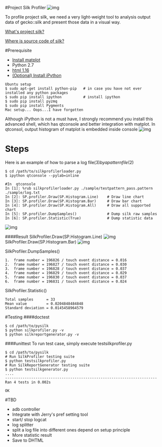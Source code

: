 #Project Silk Profiler
![img](https://github.com/CJKu/pysilk/blob/master/img/silk.png)

To profile project silk, we need a very light-weight tool to analysis output data of gecko::silk and present those data in a visual way.

[What's project silk?](https://wiki.mozilla.org/Project_Silk)

[Where is source code of silk?](https://github.com/JerryShih/gecko-dev/tree/silk-all)

#Prerequisite
* [Install matplot](http://matplotlib.org/users/installing.html)
* Python 2.7
* [html 1.16](https://pypi.python.org/pypi/html)
* [(Optional) Install iPython](http://ipython.org/install.html)
```
Ubuntu setup
$ sudo apt-get install python-pip   # in case you have not ever installed any python packages
$ sudo pip install ipython          # install ipython
$ sudo pip install pyzmq
$ sudo pip install Pygments
Mac setup... Oops...I have forgotten
```
Although iPython is not a must have, I strongly recommend you install this advanced shell, which has qtconsole and better integration with matplot. In qtconsol, output histogram of matplot is embedded inside console
![img](https://github.com/CJKu/pysilk/blob/master/img/ipython.png)

# Steps

Here is an example of how to parse a log file($3) by a pattern file($2)

```
$ cd /path/to/silkprofilerloader.py
$ ipython qtconsole --pylab=inline

#In  qtconsole
In [1]: %rub silkprofilerloader.py ./sample/testpattern_pass.pattern ./sample/log.txt
In [2]: SP.profiler.Draw(SP.Histogram.Line)    # Draw line chart
In [3]: SP.profiler.Draw(SP.Histogram.Bar)     # Draw bar chart
In [4]: SP.profiler.Draw(SP.Histogram.All)     # Draw all supported chart
In [5]: SP.profiler.DumpSamples()              # Dump silk raw samples
In [6]: SP.profiler.Statistic(True)            # Dump statistic data
```
![img](https://github.com/CJKu/pysilk/blob/master/img/ipython2.png)

####Result
SilkProfiler.Draw(SP.Histogram.Line)
![img](https://github.com/CJKu/pysilk/blob/master/img/linechart.png)
SilkProfiler.Draw(SP.Histogram.Bar)
![img](https://github.com/CJKu/pysilk/blob/master/img/barchart.png)

SilkProfiler.DumpSamples()
```
1.  frame number = 196826 / touch event distance = 0.016
2.  frame number = 196827 / touch event distance = 0.030
3.  frame number = 196828 / touch event distance = 0.037
4.  frame number = 196829 / touch event distance = 0.029
5.  frame number = 196830 / touch event distance = 0.037
6.  frame number = 196831 / touch event distance = 0.024
```

SilkProfiler.Statistic()
```
Total samples      = 33
Mean value         = 0.0204848484848
Standard deviation = 0.0145458964579
```

#Testing
####doctest
```
$ cd /path/to/pysilk
$ python silkprofiler.py -v
$ python silkreportgenerator.py -v
```

####unittest
To run test case, simply execute testsilkprofiler.py
```
$ cd /path/to/pysilk
# Run SilkProfiler testing suite
$ python testsilkprofiler.py
# Run SilkReportGenerator testing suite
$ python testsilkgenerator.py
....
----------------------------------------------------------------------
Ran 4 tests in 0.002s

OK
```

#TBD
* adb controller
 * Integrate with Jerry's pref setting tool
 * start/ stop logcat
* log splitter
 * split a log file into different ones depend on setup principle
* More statistic result
* Save to DHTML
